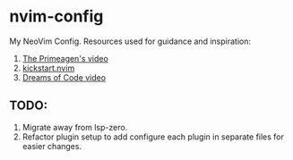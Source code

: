 # nvim-config
My NeoVim Config. Resources used for guidance and inspiration:
1. [The Primeagen's video](https://www.youtube.com/watch?v=w7i4amO_zaE&t=551s) 
1. [kickstart.nvim](https://github.com/nvim-lua/kickstart.nvim)
1. [Dreams of Code video](https://www.youtube.com/watch?v=Mtgo-nP_r8Y&t=584s)

## TODO:
1. Migrate away from lsp-zero.
2. Refactor plugin setup to add configure each plugin in separate files for easier changes.
